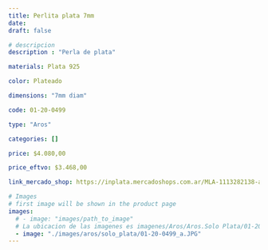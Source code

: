```yaml
---
title: Perlita plata 7mm
date: 
draft: false

# descripcion
description : "Perla de plata"

materials: Plata 925

color: Plateado

dimensions: "7mm diam"

code: 01-20-0499

type: "Aros"

categories: []

price: $4.080,00

price_eftvo: $3.468,00

link_mercado_shop: https://inplata.mercadoshops.com.ar/MLA-1113282138-aros-perlita-bolita-de-plata-7mm-_JM

# Images
# first image will be shown in the product page
images:
  # - image: "images/path_to_image"
  # La ubicacion de las imagenes es imagenes/Aros/Aros.Solo Plata/01-20-0499-perlita-plata-7mm
  - image: "./images/aros/solo_plata/01-20-0499_a.JPG"
---
```

